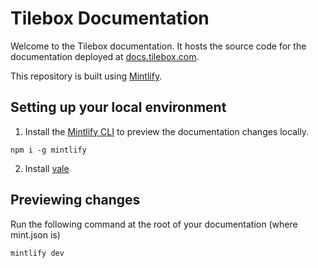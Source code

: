 # Tilebox Documentation

Welcome to the Tilebox documentation. It hosts the source code for the documentation deployed at [docs.tilebox.com](https://docs.tilebox.com).

This repository is built using [Mintlify](https://www.mintlify.com).

## Setting up your local environment

1. Install the [Mintlify CLI](https://www.npmjs.com/package/mintlify) to preview the documentation changes locally.

```
npm i -g mintlify
```

2. Install [vale](https://vale.sh/docs/vale-cli/installation/)

## Previewing changes

Run the following command at the root of your documentation (where mint.json is)

```
mintlify dev
```
